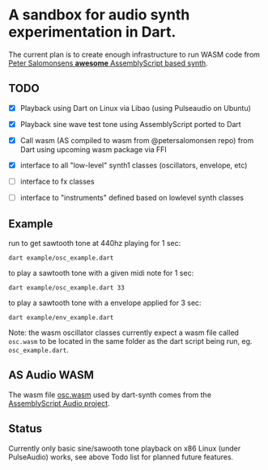 # A sandbox for audio synth experimentation in Dart.

The current plan is to create enough infrastructure to run WASM code from [Peter Salomonsens **awesome** AssemblyScript based synth](https://github.com/petersalomonsen/javascriptmusic/tree/master/wasmaudioworklet/synth1/assembly).


## TODO

- [x] Playback using Dart on Linux via Libao (using Pulseaudio on Ubuntu)
- [x] Playback sine wave test tone using AssemblyScript ported to Dart
- [x] Call wasm (AS compiled to wasm from @petersalomonsen repo) from Dart using upcoming wasm package via FFI
- [x] interface to all "low-level" synth1 classes (oscillators, envelope, etc)
- [ ] interface to fx classes
- [ ] interface to "instruments" defined based on lowlevel synth classes


## Example

run to get sawtooth tone at 440hz playing for 1 sec:
```
dart example/osc_example.dart
```

to play a sawtooth tone with a given midi note for 1 sec:
```
dart example/osc_example.dart 33
```

to play a sawtooth tone with a envelope applied for 3 sec:
```
dart example/env_example.dart
```


Note: the wasm oscillator classes currently expect a wasm file called `osc.wasm` to be located in the same folder as the dart script being run, eg. `osc_example.dart`.

## AS Audio WASM

The wasm file [osc.wasm](bin/osc.wab) used by dart-synth comes from the [AssemblyScript Audio project](https://github.com/maks/as-audio).

## Status

Currently only basic sine/sawooth tone playback on x86 Linux (under PulseAudio) works, see above Todo list for planned future features.
